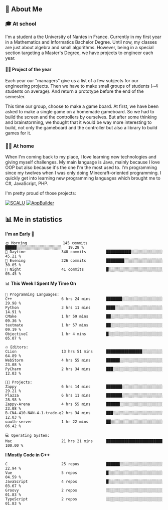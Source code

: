 ## 👀 About Me

### 🎓 At school

I'm a student a the University of Nantes in France. Currently in my first year in a Mathematics and Informatics Bachelor Degree. Until now, my classes are just about algebra and small algorithms. However, being in a special section targeting a Master's Degree, we have projects to engineer each year. 

#### 🔧🔬 Project of the year

Each year our "managers" give us a list of a few subjects for our engineering projects. Then we have to make small groups of students (~4 students on average). And return a prototype before the end of the semester.

This time our group, choose to make a game board. At first, we have been asked to make a single game on a homemade gameboard. So we had to build the screen and the controllers by ourselves. 
But after some thinking and brainstorming, we thought that it would be way more interesting to build, not only the gameboard and the controller but also a library to build games for it.

### 👨‍💻 At home

When I'm coming back to my place, I love learning new technologies and giving myself challenges. My main language is Java, mainly because I love OOP but also because it's the one I'm the most used to. I'm programming since my twelves when I was only doing Minecraft-oriented programming.  I quickly get into learning new programming languages which brought me to C#, JavaScript, PHP. 

I'm pretty proud of those projects:

[![SCALU](https://github-readme-stats.vercel.app/api/pin?username=renardfute&repo=SCALU)](https://github.com/renardfute/scalu)
[![AppBuilder](https://github-readme-stats.vercel.app/api/pin?username=pulsedev2&repo=AppBuilder)](https://github.com/pulsedev2/AppBuilder)

## 📊 Me in statistics
<!--START_SECTION:waka-->
**I'm an Early 🐤** 

```text
🌞 Morning                145 commits         █████░░░░░░░░░░░░░░░░░░░░   19.28 % 
🌆 Daytime                340 commits         ███████████░░░░░░░░░░░░░░   45.21 % 
🌃 Evening                226 commits         ████████░░░░░░░░░░░░░░░░░   30.05 % 
🌙 Night                  41 commits          █░░░░░░░░░░░░░░░░░░░░░░░░   05.45 % 
```


📊 **This Week I Spent My Time On** 

```text
💬 Programming Languages: 
C++                      6 hrs 24 mins       ███████░░░░░░░░░░░░░░░░░░   29.98 % 
Python                   3 hrs 11 mins       ████░░░░░░░░░░░░░░░░░░░░░   14.91 % 
CMake                    1 hr 59 mins        ██░░░░░░░░░░░░░░░░░░░░░░░   09.36 % 
textmate                 1 hr 57 mins        ██░░░░░░░░░░░░░░░░░░░░░░░   09.19 % 
ObjectiveC               1 hr 4 mins         █░░░░░░░░░░░░░░░░░░░░░░░░   05.07 % 

🔥 Editors: 
CLion                    13 hrs 51 mins      ████████████████░░░░░░░░░   64.89 % 
WebStorm                 4 hrs 55 mins       ██████░░░░░░░░░░░░░░░░░░░   23.08 % 
PyCharm                  2 hrs 34 mins       ███░░░░░░░░░░░░░░░░░░░░░░   12.03 % 

🐱‍💻 Projects: 
Zappy                    6 hrs 14 mins       ███████░░░░░░░░░░░░░░░░░░   29.21 % 
Plazza                   6 hrs 11 mins       ███████░░░░░░░░░░░░░░░░░░   28.98 % 
Zappy-Arena              4 hrs 55 mins       ██████░░░░░░░░░░░░░░░░░░░   23.08 % 
B-CNA-410-NAN-4-1-trade-q2 hrs 34 mins       ███░░░░░░░░░░░░░░░░░░░░░░   12.03 % 
oauth-server             1 hr 22 mins        ██░░░░░░░░░░░░░░░░░░░░░░░   06.42 % 

💻 Operating System: 
Mac                      21 hrs 21 mins      █████████████████████████   100.00 % 
```

**I Mostly Code in C++** 

```text
C                        25 repos            ██████░░░░░░░░░░░░░░░░░░░   22.94 % 
Vue                      5 repos             █░░░░░░░░░░░░░░░░░░░░░░░░   04.59 % 
JavaScript               4 repos             █░░░░░░░░░░░░░░░░░░░░░░░░   03.67 % 
Groovy                   2 repos             ░░░░░░░░░░░░░░░░░░░░░░░░░   01.83 % 
TypeScript               2 repos             ░░░░░░░░░░░░░░░░░░░░░░░░░   01.83 % 
```




<!--END_SECTION:waka-->
